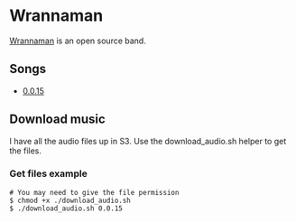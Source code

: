 # Wrannaman

[Wrannaman](https://soundcloud.com/wrannaman) is an open source band.


## Songs
- [0.0.15](https://soundcloud.com/wrannaman/00159a)

## Download music
I have all the audio files up in S3. Use the download_audio.sh helper to get the files.

### Get files example

```
# You may need to give the file permission
$ chmod +x ./download_audio.sh
$ ./download_audio.sh 0.0.15

```
